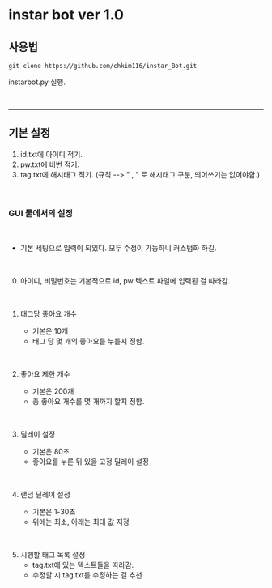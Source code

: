 # instar bot ver 1.0

## 사용법

```
git clone https://github.com/chkim116/instar_Bot.git
```

instarbot.py 실행.

<br />

---

## 기본 설정

1. id.txt에 아이디 적기.
2. pw.txt에 비번 적기.
3. tag.txt에 해시태그 적기. (규칙 --> " , " 로 해시태그 구분, 띄어쓰기는 없어야함.)

<br />

### GUI 툴에서의 설정

<br />

-   기본 세팅으로 입력이 되있다. 모두 수정이 가능하니 커스텀화 하길.

<br />

0. 아이디, 비밀번호는 기본적으로 id, pw 텍스트 파일에 입력된 걸 따라감.

<br />

1. 태그당 좋아요 개수

    - 기본은 10개
    - 태그 당 몇 개의 좋아요를 누를지 정함.

<br />

2. 좋아요 제한 개수

    - 기본은 200개
    - 총 좋아요 개수를 몇 개까지 할지 정함.

<br />

3. 딜레이 설정

    - 기본은 80초
    - 좋아요를 누른 뒤 있을 고정 딜레이 설정

<br />

4. 랜덤 딜레이 설정

    - 기본은 1-30초
    - 위에는 최소, 아래는 최대 값 지정

<br />

5. 시행할 태그 목록 설정
    - tag.txt에 있는 텍스트들을 따라감.
    - 수정할 시 tag.txt를 수정하는 걸 추천
